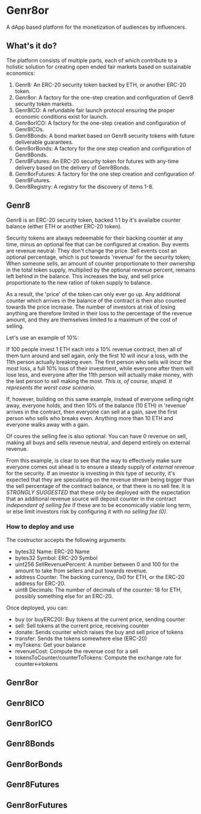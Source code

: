 # Genr8or

A dApp based platform for the monetization of audiences by influencers.

## What's it do?

The platform consists of multiple parts, each of which contribute to a holistic solution for creating open ended fair markets based on sustainable economics:

1. Genr8: An ERC-20 security token backed by ETH, or another ERC-20 token.
2. Genr8or: A factory for the one-step creation and configuration of Genr8 security token markets.
3. Genr8ICO: A refundable fair launch protocol ensuring the proper economic conditions exist for launch.
4. Genr8orICO: A factory for the one-step creation and configuration of Genr8ICOs.
5. Genr8Bonds: A bond market based on Genr8 security tokens with future deliverable guarantees.
6. Genr8orBonds: A factory for the one step creation and configuration of Genr8Bonds.
7. Genr8Futures: An ERC-20 security token for futures with any-time delivery based on the delivery of Genr8Bonds.
8. Genr8orFutures: A factory for the one step creation and configuration of Genr8Futures.
9. Genr8Registry: A registry for the discovery of items 1-8.

## Genr8

Genr8 is an ERC-20 security token, backed 1:1 by it's availalbe counter balance (either ETH or another ERC-20 token).

Security tokens are always redeemable for their backing counter at any time, minus an optional fee that can be configured at creation. Buy events are revenue neutral: They don't change the price. Sell events cost an optional percentage, which is put towards 'revenue' for the security token; When someone sells, an amount of counter proportionate to their ownership in the total token supply, multiplied by the optional revenue percent, remains left behind in the balance. This increases the buy, and sell price proportionate to the new ration of token supply to balance.

As a result, the 'price' of the token can only ever go up. Any additional counter which arrives in the balance of the contract is then also counted towards the price increase. The number of investors at risk of losing anything are therefore limited in their loss to the percentage of the revenue amount, and they are themselves limited to a maximum of the cost of selling.

Let's use an example of 10%:

If 100 people invest 1 ETH each into a 10% revenue contract, then all of them turn around and sell again, only the first 10 will incur a loss, with the 11th person actually breaking even. The first person who sells will incur the most loss, a full 10% loss of their investment, while everyone after them will lose less, and everyone after the 11th person will actually make money, with the last person to sell making the most. *This is, of course, stupid. It represents the worst case scenario.*

If, however, building on this same example, instead of everyone selling right away, everyone holds, and then 10% of the balance (10 ETH) in 'revenue' arrives in the contract, then everyone can sell at a gain, save the first person who sells who breaks even. Anything more than 10 ETH and everyone walks away with a gain.

Of coures the selling fee is also optional: You can have 0 revenue on sell, making all buys and sells revenue neutral, and depend entirely on external revenue.

From this example, is clear to see that the way to effectively make sure everyone comes out ahead is to ensure a steady supply of *external revenue* for the security. If an investor is investing in this type of security, it's expected that they are speculating on the revenue stream being bigger than the sell percentage of the contract balance, or that there is no sell fee. It is *STRONGLY SUGGESTED* that these only be deployed with the expectation that an additional revenue source will deposit counter in the contract *independant of selling fee* if these are to be economically viable long term, or else limit investors risk by configuring it with *no selling fee  (0)*.

### How to deploy and use

The costructor accepts the following arguments:
- bytes32 Name: ERC-20 Name
- bytes32 Symbol: ERC-20 Symbol
- uint256 SellRevenuePercent: A number between 0 and 100 for the amount to take from sellers and put towards revenue.
- address Counter: The backing currency, 0x0 for ETH, or the ERC-20 address for ERC-20.
- uint8 Decimals: The number of decimals of the counter: 18 for ETH, possibly something else for an ERC-20.

Once deployed, you can:
- buy (or buyERC20): Buy tokens at the current price, sending counter
- sell: Sell tokens at the current price, receiving counter
- donate: Sends counter which raises the buy and sell price of tokens
- transfer: Sends the tokens somewhere else (ERC-20)
- myTokens: Get your balance
- revenueCost: Compute the revenue cost for a sell
- tokensToCounter/counterToTokens: Compute the exchange rate for counter<->tokens

## Genr8or
## Genr8ICO
## Genr8orICO
## Genr8Bonds
## Genr8orBonds
## Genr8Futures
## Genr8orFutures


